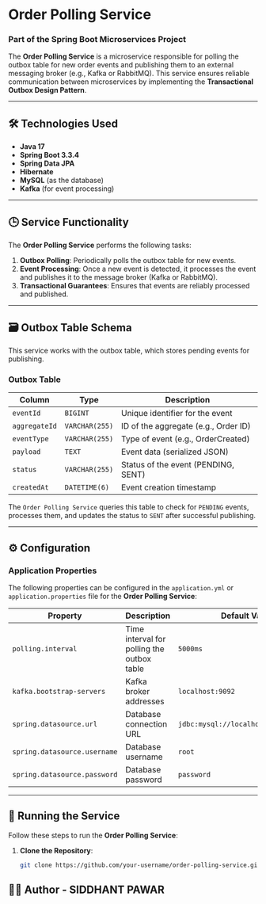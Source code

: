 # Order Polling Service

### Part of the Spring Boot Microservices Project

The **Order Polling Service** is a microservice responsible for polling the outbox table for new order events and publishing them to an external messaging broker (e.g., Kafka or RabbitMQ). This service ensures reliable communication between microservices by implementing the **Transactional Outbox Design Pattern**.

---

## 🛠️ **Technologies Used**

- **Java 17**
- **Spring Boot 3.3.4**
- **Spring Data JPA**
- **Hibernate**
- **MySQL** (as the database)
- **Kafka** (for event processing)

---

## 🕒 **Service Functionality**

The **Order Polling Service** performs the following tasks:

1. **Outbox Polling**: Periodically polls the outbox table for new events.
2. **Event Processing**: Once a new event is detected, it processes the event and publishes it to the message broker (Kafka or RabbitMQ).
3. **Transactional Guarantees**: Ensures that events are reliably processed and published.

---

## 🗃️ **Outbox Table Schema**

This service works with the outbox table, which stores pending events for publishing.

### Outbox Table

| Column        | Type          | Description                         |
|---------------|---------------|-------------------------------------|
| `eventId`     | `BIGINT`      | Unique identifier for the event     |
| `aggregateId` | `VARCHAR(255)`| ID of the aggregate (e.g., Order ID)|
| `eventType`   | `VARCHAR(255)`| Type of event (e.g., OrderCreated)  |
| `payload`     | `TEXT`        | Event data (serialized JSON)        |
| `status`      | `VARCHAR(255)`| Status of the event (PENDING, SENT) |
| `createdAt`   | `DATETIME(6)` | Event creation timestamp            |

The `Order Polling Service` queries this table to check for `PENDING` events, processes them, and updates the status to `SENT` after successful publishing.

---

## ⚙️ **Configuration**

### Application Properties

The following properties can be configured in the `application.yml` or `application.properties` file for the **Order Polling Service**:

| Property                        | Description                                  | Default Value |
|----------------------------------|----------------------------------------------|---------------|
| `polling.interval`               | Time interval for polling the outbox table   | `5000ms`      |
| `kafka.bootstrap-servers`        | Kafka broker addresses                       | `localhost:9092` |
| `spring.datasource.url`          | Database connection URL                      | `jdbc:mysql://localhost:3306/orders` |
| `spring.datasource.username`     | Database username                            | `root`        |
| `spring.datasource.password`     | Database password                            | `password`    |

---

## 🏃 **Running the Service**

Follow these steps to run the **Order Polling Service**:

1. **Clone the Repository**:
   ```bash
   git clone https://github.com/your-username/order-polling-service.git
    ```

## ✍🏻 Author - SIDDHANT PAWAR